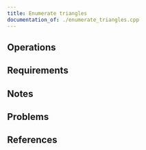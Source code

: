 ```yaml
---
title: Enumerate triangles
documentation_of: ./enumerate_triangles.cpp
---
```


## Operations

## Requirements

## Notes

## Problems

## References

